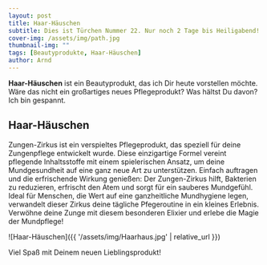 ```yaml
---
layout: post
title: Haar-Häuschen
subtitle: Dies ist Türchen Nummer 22. Nur noch 2 Tage bis Heiligabend!
cover-img: /assets/img/path.jpg
thumbnail-img: ""
tags: [Beautyprodukte, Haar-Häuschen]
author: Arnd
---
```


**Haar-Häuschen** ist ein Beautyprodukt, das ich Dir heute vorstellen möchte. Wäre das nicht ein großartiges neues Pflegeprodukt? Was hältst Du davon? Ich bin gespannt. 

## Haar-Häuschen

Zungen-Zirkus ist ein verspieltes Pflegeprodukt, das speziell für deine Zungenpflege entwickelt wurde. Diese einzigartige Formel vereint pflegende Inhaltsstoffe mit einem spielerischen Ansatz, um deine Mundgesundheit auf eine ganz neue Art zu unterstützen. Einfach auftragen und die erfrischende Wirkung genießen: Der Zungen-Zirkus hilft, Bakterien zu reduzieren, erfrischt den Atem und sorgt für ein sauberes Mundgefühl. Ideal für Menschen, die Wert auf eine ganzheitliche Mundhygiene legen, verwandelt dieser Zirkus deine tägliche Pfegeroutine in ein kleines Erlebnis. Verwöhne deine Zunge mit diesem besonderen Elixier und erlebe die Magie der Mundpflege!

![Haar-Häuschen]({{ '/assets/img/Haarhaus.jpg' | relative_url }})

Viel Spaß mit Deinem neuen Lieblingsprodukt!